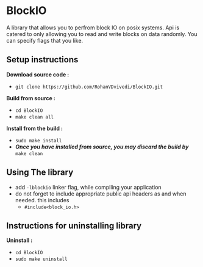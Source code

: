 # BlockIO
A library that allows you to perfrom block IO on posix systems. Api is catered to only allowing you to read and write blocks on data randomly. You can specify flags that you like.

## Setup instructions

**Download source code :**
 * `git clone https://github.com/RohanVDvivedi/BlockIO.git`

**Build from source :**
 * `cd BlockIO`
 * `make clean all`

**Install from the build :**
 * `sudo make install`
 * ***Once you have installed from source, you may discard the build by*** `make clean`

## Using The library
 * add `-lblockio` linker flag, while compiling your application
 * do not forget to include appropriate public api headers as and when needed. this includes
   * `#include<block_io.h>`

## Instructions for uninstalling library

**Uninstall :**
 * `cd BlockIO`
 * `sudo make uninstall`
